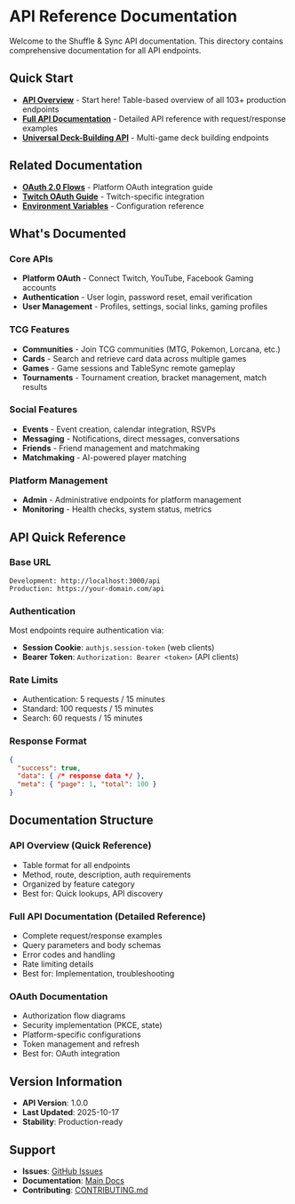# API Reference Documentation

Welcome to the Shuffle & Sync API documentation. This directory contains comprehensive documentation for all API endpoints.

## Quick Start

- **[API Overview](API_OVERVIEW.md)** - Start here! Table-based overview of all 103+ production endpoints
- **[Full API Documentation](API_DOCUMENTATION.md)** - Detailed API reference with request/response examples
- **[Universal Deck-Building API](UNIVERSAL_DECK_BUILDING_API.md)** - Multi-game deck building endpoints

## Related Documentation

- **[OAuth 2.0 Flows](/docs/oauth/README.md)** - Platform OAuth integration guide
- **[Twitch OAuth Guide](/docs/features/twitch/TWITCH_OAUTH_GUIDE.md)** - Twitch-specific integration
- **[Environment Variables](/docs/reference/ENVIRONMENT_VARIABLES.md)** - Configuration reference

## What's Documented

### Core APIs
- **Platform OAuth** - Connect Twitch, YouTube, Facebook Gaming accounts
- **Authentication** - User login, password reset, email verification
- **User Management** - Profiles, settings, social links, gaming profiles

### TCG Features
- **Communities** - Join TCG communities (MTG, Pokemon, Lorcana, etc.)
- **Cards** - Search and retrieve card data across multiple games
- **Games** - Game sessions and TableSync remote gameplay
- **Tournaments** - Tournament creation, bracket management, match results

### Social Features
- **Events** - Event creation, calendar integration, RSVPs
- **Messaging** - Notifications, direct messages, conversations
- **Friends** - Friend management and matchmaking
- **Matchmaking** - AI-powered player matching

### Platform Management
- **Admin** - Administrative endpoints for platform management
- **Monitoring** - Health checks, system status, metrics

## API Quick Reference

### Base URL
```
Development: http://localhost:3000/api
Production: https://your-domain.com/api
```

### Authentication
Most endpoints require authentication via:
- **Session Cookie**: `authjs.session-token` (web clients)
- **Bearer Token**: `Authorization: Bearer <token>` (API clients)

### Rate Limits
- Authentication: 5 requests / 15 minutes
- Standard: 100 requests / 15 minutes
- Search: 60 requests / 15 minutes

### Response Format
```json
{
  "success": true,
  "data": { /* response data */ },
  "meta": { "page": 1, "total": 100 }
}
```

## Documentation Structure

### API Overview (Quick Reference)
- Table format for all endpoints
- Method, route, description, auth requirements
- Organized by feature category
- Best for: Quick lookups, API discovery

### Full API Documentation (Detailed Reference)
- Complete request/response examples
- Query parameters and body schemas
- Error codes and handling
- Rate limiting details
- Best for: Implementation, troubleshooting

### OAuth Documentation
- Authorization flow diagrams
- Security implementation (PKCE, state)
- Platform-specific configurations
- Token management and refresh
- Best for: OAuth integration

## Version Information

- **API Version**: 1.0.0
- **Last Updated**: 2025-10-17
- **Stability**: Production-ready

## Support

- **Issues**: [GitHub Issues](https://github.com/Shuffle-and-Sync/reimagined-guacamole/issues)
- **Documentation**: [Main Docs](/docs/README.md)
- **Contributing**: [CONTRIBUTING.md](/CONTRIBUTING.md)

